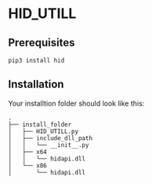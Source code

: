 # HID_UTILL

## Prerequisites
```pip3 install hid```

## Installation
Your installtion folder should look like this:
```
.
├── install_folder
│   ├── HID_UTILL.py
│   ├── include_dll_path
│   │   └── __init__.py
│   ├── x64
│   │   └── hidapi.dll
│   └── x86
│       └── hidapi.dll
```